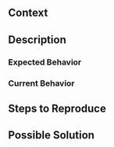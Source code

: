 ## Context
<!--
    provide information about your environment like:

    - which OS / Terminal are you using
    - mite-cli version
 -->

## Description
<!---
    Provide a general summary of the issue in the Title above
-->

### Expected Behavior
<!---
    Tell us what should happen
-->

### Current Behavior
<!---
    Tell us what happens instead of the expected behavior
-->


## Steps to Reproduce
<!---
    reproduce this bug. Include code, command line arguments, response bodies and everything that helps a developer to reproduce the issue, if relevant
-->

## Possible Solution
<!---
    Not obligatory, but suggest a fix/reason for the bug
-->
